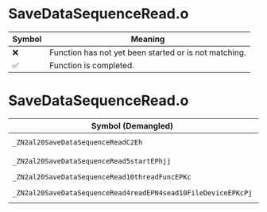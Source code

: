 # SaveDataSequenceRead.o
| Symbol | Meaning 
| ------------- | ------------- 
| :x: | Function has not yet been started or is not matching. 
| :white_check_mark: | Function is completed. 


# SaveDataSequenceRead.o
| Symbol (Demangled) | Symbol (Mangled) | Decompiled? |
| ------------- |  ------------- | ------------- |
| `_ZN2al20SaveDataSequenceReadC2Eh` | `al::SaveDataSequenceRead::SaveDataSequenceRead(unsigned char)` | :white_check_mark: |
| `_ZN2al20SaveDataSequenceRead5startEPhjj` | `al::SaveDataSequenceRead::start(unsigned char *,unsigned int,unsigned int)` | :white_check_mark: |
| `_ZN2al20SaveDataSequenceRead10threadFuncEPKc` | `al::SaveDataSequenceRead::threadFunc(char const*)` | :white_check_mark: |
| `_ZN2al20SaveDataSequenceRead4readEPN4sead10FileDeviceEPKcPj` | `al::SaveDataSequenceRead::read(sead::FileDevice *,char const*,unsigned int *)` | :white_check_mark: |
